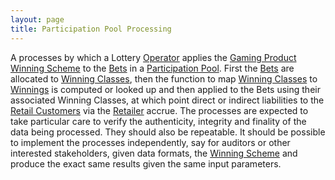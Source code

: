 ```yaml
---
layout: page
title: Participation Pool Processing
---
```

A processes by which a Lottery [Operator](operator) applies the [Gaming Product](gaming-product) [Winning Scheme](winning-scheme) to the [Bets](bet) in a [Participation Pool](participation-pool).
First the [Bets](bets) are allocated to [Winning Classes](winning-class), then the function to map [Winning Classes](winning-class) to [Winnings](winning) is computed or looked up and then applied to the Bets using their associated Winning Classes, at which point direct or indirect liabilities to the [Retail Customers](retail-customer) via the [Retailer](retailer) accrue.
The processes are expected to take particular care to verify the authenticity, integrity and finality of the data being processed. They should also be repeatable. It should be possible to implement the processes independently, say for auditors or other interested stakeholders, given data formats, the [Winning Scheme](winning-scheme) and produce the exact same results given the same input parameters.
